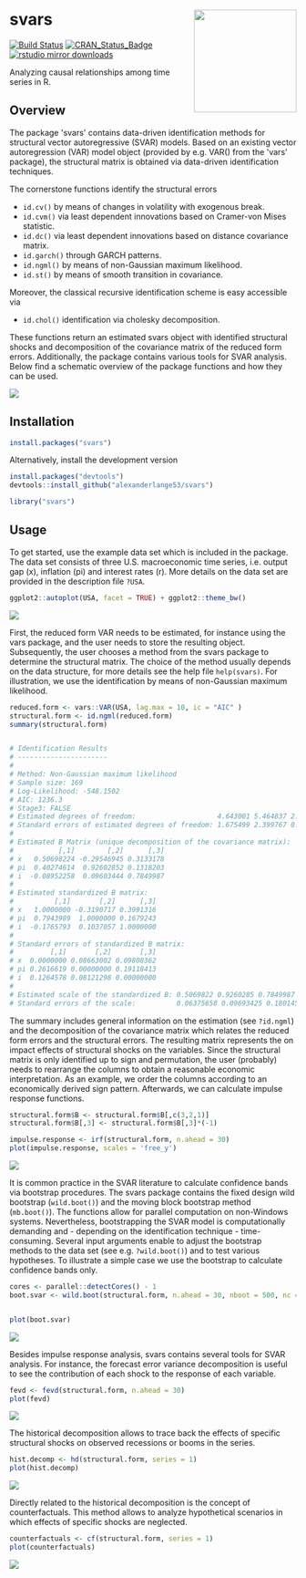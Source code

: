 svars <img src = "man/figures/sticker.png" align = "right" width = "180px"/>
=====

[![Build Status](https://travis-ci.org/alexanderlange53/svars.svg?branch=master)](https://travis-ci.org/alexanderlange53/svars) 
[![CRAN\_Status\_Badge](http://www.r-pkg.org/badges/version/svars)](https://cran.r-project.org/package=svars) 
[![rstudio mirror downloads](http://cranlogs.r-pkg.org/badges/grand-total/svars)](https://cran.r-project.org/package=svars)

Analyzing causal relationships among time series in R.

## Overview

The package 'svars' contains data-driven identification methods for structural vector autoregressive (SVAR) models.
Based on an existing vector autoregression (VAR) model object (provided by e.g. VAR() from the 'vars' package), the structural matrix is obtained via data-driven identification techniques.

The cornerstone functions identify the structural errors

-   `id.cv()` by means of changes in volatility with exogenous break.
-   `id.cvm()` via least dependent innovations based on Cramer-von Mises statistic.
-   `id.dc()` via least dependent innovations based on distance covariance matrix.
-   `id.garch()` through GARCH patterns.
-   `id.ngml()` by means of non-Gaussian maximum likelihood.
-   `id.st()` by means of smooth transition in covariance.

Moreover, the classical recursive identification scheme is easy accessible via

-  `id.chol()` identification via cholesky decomposition.

These functions return an estimated svars object with identified structural shocks and decomposition of the covariance matrix of the reduced form errors. Additionally, the package contains various tools for SVAR analysis. Below find a schematic overview of the package functions and how they can be used. 

![](man/figures/flow.png)

## Installation

```r
install.packages("svars")
```

Alternatively, install the development version


```r
install.packages("devtools")
devtools::install_github("alexanderlange53/svars")
```


```r
library("svars")
```

## Usage

To get started, use the example data set which is included in the package. The data set consists of three U.S. macroeconomic time series, i.e. output gap (x), inflation (pi) and interest rates (r). More details on the data set are provided in the description file `?USA`.

```r
ggplot2::autoplot(USA, facet = TRUE) + ggplot2::theme_bw()
```

![](man/figures/data_viz.png)

First, the reduced form VAR needs to be estimated, for instance using the vars package, and the user needs to store the resulting object. Subsequently, the user chooses a method from the svars package to determine the structural matrix. The choice of the method usually depends on the data structure, for more details see the help file `help(svars)`. For illustration, we use the identification by means of non-Gaussian maximum likelihood. 

```r
reduced.form <- vars::VAR(USA, lag.max = 10, ic = "AIC" )
structural.form <- id.ngml(reduced.form)
summary(structural.form)


# Identification Results
# ---------------------- 
# 
# Method: Non-Gaussian maximum likelihood
# Sample size: 169
# Log-Likelihood: -548.1502
# AIC: 1236.3
# Stage3: FALSE
# Estimated degrees of freedom:                    4.643001 5.464837 2.889977
# Standard errors of estimated degrees of freedom: 1.675499 2.399767 0.7202656
# 
# Estimated B Matrix (unique decomposition of the covariance matrix): 
#           [,1]        [,2]      [,3]
# x   0.50698224 -0.29546945 0.3133178
# pi  0.40274614  0.92602852 0.1318203
# i  -0.08952258  0.09603444 0.7849987
# 
# Estimated standardized B matrix:
#          [,1]       [,2]      [,3]
# x   1.0000000 -0.3190717 0.3991316
# pi  0.7943989  1.0000000 0.1679243
# i  -0.1765793  0.1037057 1.0000000
# 
# Standard errors of standardized B matrix:
#         [,1]       [,2]       [,3]
# x  0.0000000 0.08663002 0.09808362
# pi 0.2616619 0.00000000 0.19118413
# i  0.1264578 0.08121298 0.00000000
# 
# Estimated scale of the standardized B: 0.5069822 0.9260285 0.7849987
# Standard errors of the scale:          0.06375658 0.09693425 0.180145 
```
The summary includes general information on the estimation (see `?id.ngml`) and the decomposition of the covariance matrix which relates the reduced form errors and the structural errors. The resulting matrix represents the on impact effects of structural shocks on the variables. Since the structural matrix is only identified up to sign and permutation, the user (probably) needs to rearrange the columns to obtain a reasonable economic interpretation. As an example, we order the columns according to an economically derived sign pattern. Afterwards, we can calculate impulse response functions.

```r
structural.form$B <- structural.form$B[,c(3,2,1)]
structural.form$B[,3] <- structural.form$B[,3]*(-1)

impulse.response <- irf(structural.form, n.ahead = 30)
plot(impulse.response, scales = 'free_y')
```
![](man/figures/irf_viz.png)

It is common practice in the SVAR literature to calculate confidence bands via bootstrap procedures. The svars package contains the fixed design wild bootstrap (`wild.boot()`) and the moving block bootstrap method (`mb.boot()`). The functions allow for parallel computation on non-Windows systems. Nevertheless, bootstrapping the SVAR model is computationally demanding and - depending on the identification technique - time-consuming. Several input arguments enable to adjust the bootstrap methods to the data set (see e.g. `?wild.boot()`) and to test various hypotheses. To illustrate a simple case we use the bootstrap to calculate confidence bands only.

```r
cores <- parallel::detectCores() - 1
boot.svar <- wild.boot(structural.form, n.ahead = 30, nboot = 500, nc = cores)


plot(boot.svar)
```
![](man/figures/irfb_viz.png)

Besides impulse response analysis, svars contains several tools for SVAR analysis. For instance, the forecast error variance decomposition is useful to see the contribution of each shock to the response of each variable.

```r
fevd <- fevd(structural.form, n.ahead = 30)
plot(fevd)
```

![](man/figures/fev_viz.png)

The historical decomposition allows to trace back the effects of specific structural shocks on observed recessions or booms in the series.

```r
hist.decomp <- hd(structural.form, series = 1)
plot(hist.decomp)
```

![](man/figures/hd_viz.png)

Directly related to the historical decomposition is the concept of counterfactuals. This method allows to analyze hypothetical scenarios in which effects of specific shocks are neglected.  

```r
counterfactuals <- cf(structural.form, series = 1)
plot(counterfactuals)
```

![](man/figures/cf_viz.png)
